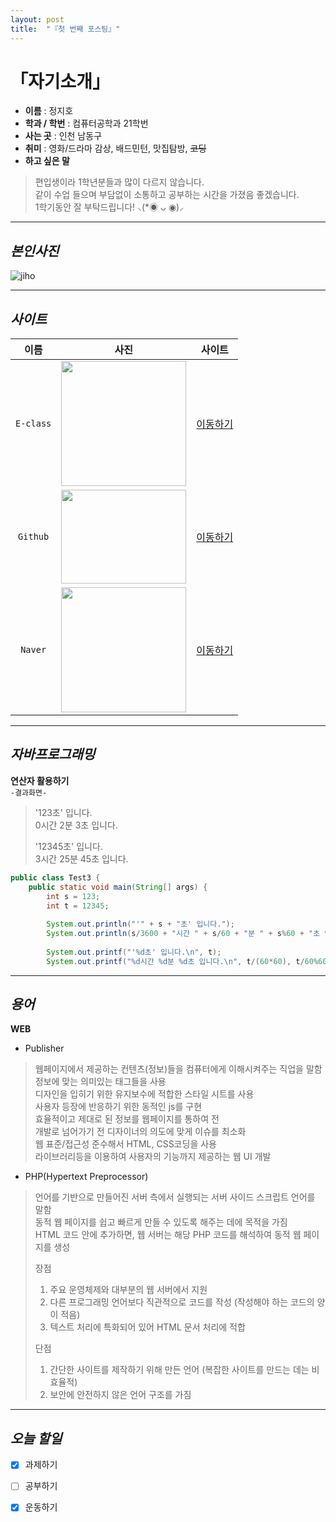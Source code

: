 ```yaml
---
layout: post
title:  "『첫 번째 포스팅』"
---
```

# 「자기소개」
<!-- Heading -->
<!-- Bullet list -->
<!-- Text attrivutes -->
<!-- Image -->
<!-- Link -->
<!-- Code -->
<!-- Click list -->



- **이름** : 정지호 
- **학과 / 학번** : 컴퓨터공학과 21학번 
- **사는 곳** : 인천 남동구
- **취미** : 영화/드라마 감상,  배드민턴,  맛집탐방,  ~~코딩~~
- **하고 싶은 말**
<!-- Quoto -->
  > 편입생이라 1학년분들과 많이 다르지 않습니다.     
  > 같이 수업 들으며 부담없이 소통하고 공부하는 시간을 가졌음 좋겠습니다.        
  > 1학기동안 잘 부탁드립니다! ⸜(*◉ ᴗ ◉)⸝    

***

## *본인사진*
![jiho](https://user-images.githubusercontent.com/127321491/226171178-bde24ccf-96aa-4eea-bc0f-1da226b0e7e1.jpg)

***

## *사이트*
<!-- Table -->





|이름|사진|사이트|
|:---:|:---:|:---:|
|`E-class`|<img src="https://user-images.githubusercontent.com/127321491/226171578-b91f9c4d-a733-4819-8a55-7763052877ea.jpg" width="200" height="200"/>|[이동하기](http://eclass.hansei.ac.kr/ilos/main/main_form.acl)|
|`Github`|<img src="https://user-images.githubusercontent.com/127321491/226171500-45af89bd-8fc3-43b7-bdd5-0d04ea825143.png" width="200" height="150"/>|[이동하기](https://github.com/)|
|`Naver`|<img src="https://user-images.githubusercontent.com/127321491/226171593-a33beba7-5680-4baf-84a5-152efb4f4715.jpg" width="200" height="200"/>|[이동하기](https://www.naver.com/)|

***

## *자바프로그래밍*
**연산자 활용하기**    
 `-결과화면-`    

> '123초' 입니다.  
> 0시간 2분 3초 입니다.
> 
> '12345초' 입니다.     
> 3시간 25분 45초 입니다.     

```java
public class Test3 {
	public static void main(String[] args) {
		int s = 123;
		int t = 12345;
		
		System.out.println("'" + s + "초' 입니다.");
		System.out.println(s/3600 + "시간 " + s/60 + "분 " + s%60 + "초 입니다.");
		
		System.out.printf("'%d초' 입니다.\n", t);
		System.out.printf("%d시간 %d분 %d초 입니다.\n", t/(60*60), t/60%60 ,t%60);      
```

***


## *용어*
**WEB**   

- Publisher
 > 웹페이지에서 제공하는 컨텐츠(정보)들을 컴퓨터에게 이해시켜주는 직업을 말함     
 > 정보에 맞는 의미있는 태그들을 사용       
 > 디자인을 입히기 위한 유지보수에 적합한 스타일 시트를 사용         
 > 사용자 등장에 반응하기 위한 동적인 js를 구현          
 > 효율적이고 제대로 된 정보를 웹페이지를 통하여 전     
 > 개발로 넘어가기 전 디자이너의 의도에 맞게 이슈를 최소화         
 > 웹 표준/접근성 준수해서 HTML, CSS코딩을 사용       
 > 라이브러리등을 이용하여 사용자의 기능까지 제공하는 웹 UI 개발    


- PHP(Hypertext Preprocessor)
 > 언어를 기반으로 만들어진 서버 측에서 실행되는 서버 사이드 스크립트 언어를 말함        
 >  동적 웹 페이지를 쉽고 빠르게 만들 수 있도록 해주는 데에 목적을 가짐      
 >  HTML 코드 안에 추가하면, 웹 서버는 해당 PHP 코드를 해석하여 동적 웹 페이지를 생성       
 >  
 >  장점
 >  1. 주요 운영체제와 대부분의 웹 서버에서 지원
 >  2. 다른 프로그래밍 언어보다 직관적으로 코드를 작성 (작성해야 하는 코드의 양이 적음)
 >  3. 텍스트 처리에 특화되어 있어 HTML 문서 처리에 적합
 >  
 >  단점
 >  1. 간단한 사이트를 제작하기 위해 만든 언어 (복잡한 사이트를 만드는 데는 비효율적)
 >  2. 보안에 안전하지 않은 언어 구조를 가짐



***

## *오늘 할일*
- [x] 과제하기
- [ ] 공부하기
- [x] 운동하기


